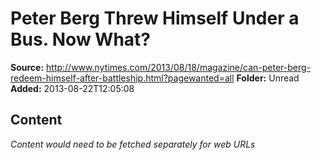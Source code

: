# Peter Berg Threw Himself Under a Bus. Now What?

**Source:** http://www.nytimes.com/2013/08/18/magazine/can-peter-berg-redeem-himself-after-battleship.html?pagewanted=all
**Folder:** Unread
**Added:** 2013-08-22T12:05:08




## Content
*Content would need to be fetched separately for web URLs*
